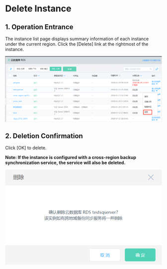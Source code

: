 # Delete Instance

## 1. Operation Entrance
The instance list page displays summary information of each instance under the current region. Click the [Delete] link at the rightmost of the instance.

![Delete Instance 1](../../../image/RDS/Delete-Instance-1.png)

## 2. Deletion Confirmation
Click [OK] to delete.

**Note: If the instance is configured with a cross-region backup synchronization service, the service will also be deleted.**

![Delete Instance 2](../../../image/RDS/Delete-Instance-2.png)
